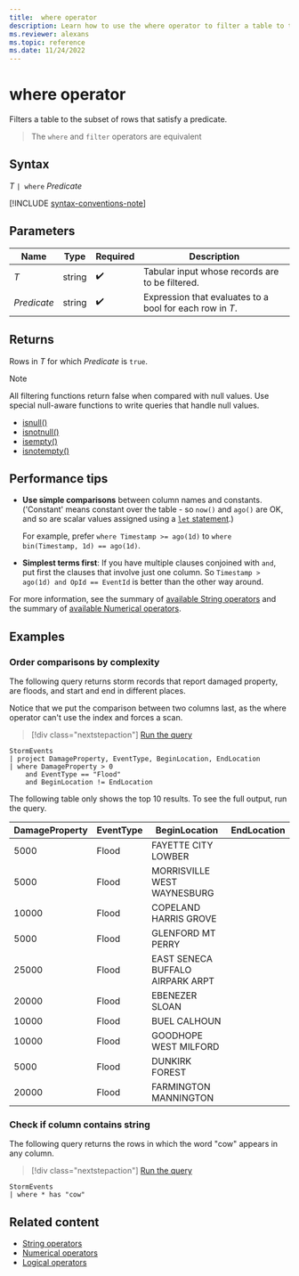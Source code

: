 ```yaml
---
title:  where operator
description: Learn how to use the where operator to filter a table to the subset of rows that satisfy a predicate.
ms.reviewer: alexans
ms.topic: reference
ms.date: 11/24/2022
---
```

# where operator

Filters a table to the subset of rows that satisfy a predicate.

> The `where` and `filter` operators are equivalent

## Syntax

*T* `| where` *Predicate*

[!INCLUDE [syntax-conventions-note](../../includes/syntax-conventions-note.md)]

## Parameters

| Name | Type | Required | Description |
| -- | -- | -- | -- |
| *T* | string |  :heavy_check_mark: | Tabular input whose records are to be filtered. |
| *Predicate* | string |  :heavy_check_mark: | Expression that evaluates to a bool for each row in *T*.

## Returns

Rows in *T* for which *Predicate* is `true`.

> [!NOTE]
> All filtering functions return false when compared with null values. Use special null-aware functions to write queries that handle null values.
>
> * [isnull()](./isnull-function.md)
> * [isnotnull()](./isnotnull-function.md)
> * [isempty()](./isempty-function.md)
> * [isnotempty()](./isnotempty-function.md)

## Performance tips

* **Use simple comparisons** between column names and constants. ('Constant' means constant over the table - so `now()` and `ago()` are OK, and so are scalar values assigned using a [`let` statement](./let-statement.md).)

    For example, prefer `where Timestamp >= ago(1d)` to `where bin(Timestamp, 1d) == ago(1d)`.

* **Simplest terms first**: If you have multiple clauses conjoined with `and`, put first the clauses that involve just one column. So `Timestamp > ago(1d) and OpId == EventId` is better than the other way around.

For more information, see the summary of [available String operators](./datatypes-string-operators.md) and the summary of [available Numerical operators](./numerical-operators.md).

## Examples

### Order comparisons by complexity

The following query returns storm records that report damaged property, are floods, and start and end in different places.

Notice that we put the comparison between two columns last, as the where operator can't use the index and forces a scan.

> [!div class="nextstepaction"]
> <a href="https://dataexplorer.azure.com/clusters/help/databases/Samples?query=H4sIAAAAAAAAAwsuyS/KdS1LzSsp5qpRKCjKz0pNLlFwScxNTE8NKMovSC0qqdRRACsIqSxI1VFwSk3PzPPJT04syczPA8rkpcA4QP3lGalFqWi6FewUDLgUgCAxLwVhkIKtrYKSW05+fooSXBLFaAVFW2TDAe7+E2GoAAAA" target="_blank">Run the query</a>

```kusto
StormEvents
| project DamageProperty, EventType, BeginLocation, EndLocation
| where DamageProperty > 0
    and EventType == "Flood"
    and BeginLocation != EndLocation 
```

The following table only shows the top 10 results. To see the full output, run the query.

|DamageProperty|EventType|BeginLocation|EndLocation|
|--|--|--|--|
|5000 |Flood|FAYETTE CITY LOWBER|
|5000 |Flood|MORRISVILLE WEST WAYNESBURG|
|10000|Flood|COPELAND HARRIS GROVE|
|5000 |Flood|GLENFORD MT PERRY|
|25000|Flood|EAST SENECA BUFFALO AIRPARK ARPT|
|20000|Flood|EBENEZER SLOAN|
|10000|Flood|BUEL CALHOUN|
|10000|Flood|GOODHOPE WEST MILFORD|
|5000 |Flood|DUNKIRK FOREST|
|20000|Flood|FARMINGTON MANNINGTON|

### Check if column contains string

The following query returns the rows in which the word "cow" appears in any column.

> [!div class="nextstepaction"]
> <a href="https://dataexplorer.azure.com/clusters/help/databases/Samples?query=H4sIAAAAAAAAAwsuyS/KdS1LzSsp5uWqUSjPSC1KVdBSyEgsVlBKzi9XAgC3DyzDIAAAAA==" target="_blank">Run the query</a>

```kusto
StormEvents
| where * has "cow"
```

## Related content

* [String operators](datatypes-string-operators.md)
* [Numerical operators](numerical-operators.md)
* [Logical operators](logical-operators.md)
